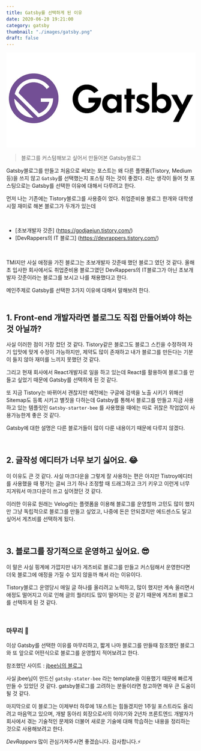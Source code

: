 ```yaml
---
title: Gatsby를 선택하게 된 이유
date: 2020-06-20 19:21:00
category: gatsby
thumbnail: "./images/gatsby.png"
draft: false
---
```


![gatsby](./images/gatsby.jpeg)

> 블로그를 커스텀해보고 싶어서 
> 만들어본 Gatsby블로그 

Gatsby블로그를 만들고 처음으로 써보는 포스트는 왜 다른 플랫폼(Tistory, Medium 등)을 쓰지 않고
`Gatsby`를 선택했는지 포스팅 하는 것이 좋겠다. 라는 생각이 들어 첫 포스팅으로는 Gatsby를 선택한 이유에 대해서 다루려고 한다.

먼저 나는 기존에는 Tistory블로그를 사용중이 었다. 취업준비용 블로그 한개와 대학생시절 재미로 해본 블로그가 두개가 있는데

<br/>

- [초보개발자 갓준] (https://godjaejun.tistory.com/)
- [DevRappers의 IT 블로그] (https://devrappers.tistory.com/)

<br/>

TMI지만 사실 애정을 가진 블로그는 초보개발자 갓준때 했던 블로그 였던 것 같다. 올해 초 입사한 회사에서도
취업준비용 블로그였던 DevRappers의 IT블로그가 아닌 초보개발자 갓준이라는 블로그를 보시고 나를 채용했다고 한다.

메인주제로 Gatsby를 선택한 3가지 이유에 대해서 말해보려 한다.
<br/><br/>

## 1. Front-end 개발자라면 블로그도 직접 만들어봐야 하는 것 아닐까?

사실 이러한 점이 가장 컸던 것 같다. Tistory같은 블로그도 블로그 스킨을 수정하여 자기 입맛에 맞게 수정이 가능하지만,
제약도 많이 존재하고 내가 블로그를 만든다는 기분이 들지 않아 재미를 느끼지 못했던 것 같다.

그리고 현재 회사에서 React개발자로 일을 하고 있는데 React를 활용하여 블로그를 만들고 싶었기 때문에 Gatsby를 선택하게 된 것 같다.

또 지금 Tistory는 바뀌어서 괜찮지만 예전에는 구글에 검색을 노출 시키기 위해선 Sitemap도 등록 시키고 별짓을 다하는데 Gatsby를 통해서 블로그를 만들고 
지금 사용하고 있는 템플릿인 `Gatsby-starter-bee` 를 사용했을 때에는 따로 귀찮은 작업없이 사용가능한게 좋은 것 같다.

Gatsby에 대한 설명은 다른 블로거들이 많이 다룬 내용이기 때문에 다루지 않겠다. 

<br/>

## 2. 글작성 에디터가 너무 보기 싫어요. 😂

이 이유도 큰 것 같다. 사실 마크다운을 그렇게 잘 사용하는 편은 아지만 Tistroy에디터를 사용했을 때 평가는 글씨 크기 하나 조정할 때 드래그하고 크기 키우고 이런게 너무 지겨워서
마크다운이 쓰고 싶어졌던 것 같다.

이러한 이유로 원래는 Velog라는 플랫폼을 이용해 블로그를 운영할까 고민도 많이 했지만 그냥 독립적으로 블로그를 만들고 싶었고, 나중에 돈은 안되겠지만 에드센스도 달고 싶어서 게츠비를 선택하게 됬다. 

<br/>

## 3. 블로그를 장기적으로 운영하고 싶어요. 😎

이 말은 사실 핑계에 가깝지만 내가 게츠비로 블로그를 만들고 커스텀해서 운영한다면 더욱 블로그에 애정을 가질 수 있지 않을까 해서 라는 이유이다. 

Tistory블로그 운영당시 매일 글 하나를 올리려고 노력하고, 많이 했지만 계속 올리면서 애정도 떨어지고 이로 인해 글의 퀄리티도 많이 떨어지는 것 같기 때문에 게츠비 블로그를 선택하게 된 것 같다.

<br/>

### 마무리 🚀 
이상 Gatsby를 선택한 이유를 마무리하고, 짧게 나마 블로그를 만들때 참조했던 블로그와 또 앞으로 어떤식으로 블로그를 운영할지 적어보려고 한다.

참조했던 사이트 : [jbee님의 블로그](https://jbee.io/etc/intro-new-blog/)

사실 jbee님이 만드신 `gatsby-stater-bee` 라는 template을 이용했기 때문에 빠르게 만들 수 있었던 것 같다. gatsby블로그를 고려하는 분들이라면 참고하면 매우 큰 도움이 될 것 같다.

마지막으로 이 블로그는 이제부터 하루에 1포스트는 힘들겠지만 1주일 포스트라도 올리려고 마음먹고 있으며, 개발 동아리 회장으로서의 이야기와 2년차 프론트엔드 개발자가 회사에서 겪는 기술적인 문제와 더불어 
새로운 기술에 대해 학습하는 내용을 정리하는 것으로 사용해보려고 한다.

_DevRappers_ 많이 관심가져주시면 좋겠습니다. 감사합니다.⚡️


